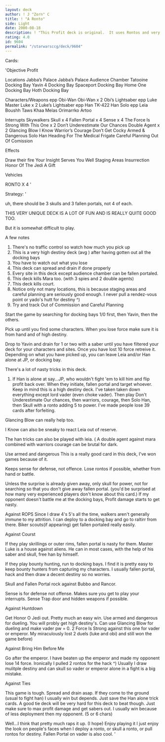 ```yaml
---
layout: deck
author: ! J "Zorn" C
title: ! "A Ronto"
side: Light
date: 2000-08-18
description: ! "This Profit deck is original.  It uses Rontos and very high average destiny to lay a beat down on your opponent.  It has a very good record, only losing 1 game in past 2-3 tournaments including North Ridge Regionals. I have a few versions of this deck...t"
rating: 4.0
id: 9604
permalink: "/starwarsccg/deck/9604"
---
```

Cards: 

'Objective  Profit

Locations
Jabba’s Palace
Jabba’s Palace  Audience Chamber
Tatooine Docking Bay
Yavin 4 Docking Bay
Spaceport Docking Bay
Home One Docking Bay
Hoth Docking Bay

Characters/Weapons
epp Obi-Wan
Obi-Wan  x 2
Obi’s Lightsaber
epp Luke
Master Luke x 2
Luke’s Lightsaber
epp Han
TK-422
Han Solo
epp Leia
Boushh
Taws Khaa
Melas
Orimarrko
Artoo

Interrupts
Skywalkers
Skull x 4
Fallen Portal x 4
Sense x 4
The Force Is Strong With This One x 2
Don’t Underestimate Our Chances
Double Agent x 2
Glancing Blow
I Know
Warrior’s Courage
Don’t Get Cocky
Armed & Dangerous
Solo Han
Heading For The Medical Frigate
Careful Planning
Out Of Comission


Effects

Draw their fire
Your Insight Serves You Well
Staging Areas
Insurrection
Honor Of The Jedi
A Gift

Vehicles

RONTO X 4 
'

Strategy: '

uh, there should be 3 skulls and 3 fallen portals, not 4 of each.

THIS VERY UNIQUE DECK IS A LOT OF FUN AND IS REALLY QUITE GOOD TOO.

But it is somewhat difficult to play.

A few notes

1) There's no traffic control so watch how much you pick up
2) This is a very high destiny deck (avg ) after having gotten out all the docking bays
3) You have to watch out what you lose
4) This deck can spread and drain if done properly
5) Every site in this deck except audience chamber can be fallen portaled.
6) This deck kills Mara too. (with 3 spies and 2 double agents)
7) This deck kills court.
8) Notice only not many locations, this is because staging areas and careful planning are seriously good enough.  I never pull a rendez-vous point or yado's hutt for destiny	^)
9) Try and track Out of Commission and Careful Planning

Start the game by searching for docking bays 1/0 first, then Yavin, then the others.

Pick up until you find some characters.  When you lose force make sure it is from hand and of high destiny.

Drop to Yavin and drain for 1 or two with a saber until you have filtered your deck for your characters and sites.  Once you have lost 10 force retreive it.  Depending on what you have picked up, you can leave Leia and/or Han alone at JP, or docking bay.

There's a lot of nasty tricks in this deck.

1)  If Han is alone at say...JP, who wouldn't fight 'em to kill him and flip profit back over. When they initiate, fallen portal and target whoever. Keep in mind this is a high destiny deck.  I've taken taken down everything except lord vader (even choke vader).  Then play Don't Underestimate Our chances, then warriors, courage, then Solo Han, then Skull with a ronto adding 5 to power.  I've made people lose 39 cards after forfeiting.

Glancing Blow can really help too.

I Know can also be sneaky to react Leia out of reserve.

The han tricks can also be played with leia. ( A double agent against mara combined with warriors courage can be brutal for dark.

Use armed and dangerous  This is a really good card in this deck, I've won games because of it.

Keeps sense for defense, not offence.
Lose rontos if possible, whether from hand or battle.

Unless the surprise is already given away, only skull for power, not for searching so that you don't give away fallen portal. (you'd be surprised at how many very experienced players don't know about this card.) If my opponent doesn't battle me at the docking bays, Profit damage starts to get nasty.

Against ROPS
Since I draw 4's 5's all the time, walkers aren't generally immune to my attrition.	I can deploy to a docking bay and go to raltirr from there.
Biker scouts(if appearing) get fallen portaled really easily.

Against Courst

If they play skrillings or outer rims, fallen portal is nasty for them.  Master Luke is a house against aliens.  He can in most cases, with the help of his saber and skull, free han by himself.

If they play bounty hunting, run to docking bays.  I find it is pretty easy to keep bounty hunters from capturing my characters.  I usually fallen portal, hack and then draw a decent destiny so no worries.

Skull and Fallen Portal rock against Bubbo and Rancor.

Sense is for defense not offense.  Makes sure you get to play your interrupts.	Sense Trap door and hidden weapons if possible.

Against Huntdown

Get Honor O Jedi out.  Pretty much an easy win.  Use armed and dangerous for dueling.  You will probly get high destiny's.  Can use Glancing Blow for dueling and make vader pw = 0.  2 Force Is Strong against this one for vader or emperor.  My miraculously lost 2 duels (luke and obi) and still won the game before)

Against Bring Him Before Me

Go after the emperor.  I have beaten up the emperor and made my opponent lose 14 force.  Ironically I pulled 2 rontos for the hack  ^)
Usually I draw mulitple destiny and can skull so vader or emperor alone in a fight is a big mistake.

Against Ties

This game is tough.  Spread and drain asap. If they come to the ground (usual to fight han) I usually win but depends. Just save the Han alone trick cards.
A good tie deck will be very hard for this deck to beat though. Just make sure to max profit damage and get sabers out. I usually win because of less deployment then my opponent. (5 or 6 chars)

Well...I think that pretty much raps it up. (I hope)  Enjoy playing it  I just enjoy the look on people's faces when I deploy a ronto, or skull a ronto, or pull rontos for destiny.	Fallen Portal on vader is also cool.
'
